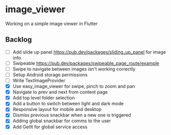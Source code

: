 # image_viewer
Working on a simple image viewer in Flutter

## Backlog
* [ ] Add slide up panel https://pub.dev/packages/sliding_up_panel for image info
* [ ] Swipeable https://pub.dev/packages/swipeable_page_route/example
* [ ] Swipe to navigate between images isn't working correctly
* [ ] Setup Android storage permissions
* [ ] Write TextImageProvider
* [X] Use easy_image_viewer for swipe, pinch to zoom and pan
* [X] Navigate to prev and next from content page
* [X] Add top level folder selection
* [X] Add a button to switch between light and dark mode
* [X] Responsive layout for mobile and desktop
* [X] Dismiss previous snackbar when a new one is triggered
* [X] Adding global snackbar for comms to the user
* [X] Add GetIt for global service access